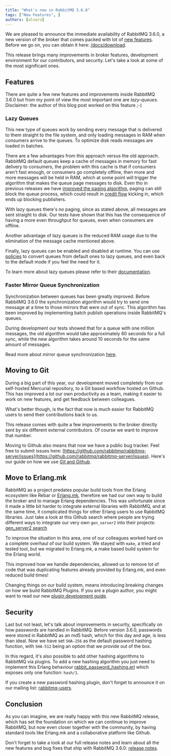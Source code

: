 ```yaml
---
title: "What's new in RabbitMQ 3.6.0"
tags: ["New Features", ]
authors: [alvaro]
---
```


We are pleased to announce the immediate availability of RabbitMQ
3.6.0, a new version of the broker that comes packed with lot of
[new features](https://github.com/rabbitmq/rabbitmq-server/releases/tag/rabbitmq_v3_6_0). Before
we go on, you can obtain it here:
[/docs/download](/docs/download).

This release brings many improvements in broker features, development
environment for our contributors, and security. Let's take a look at
some of the most significant ones.

<!-- truncate -->

## Features

There are quite a few new features and improvements inside RabbitMQ
3.6.0 but from my point of view the most important one are
*lazy-queues*. Disclaimer: the author of this blog post worked on this
feature ;-)

### Lazy Queues

This new type of queues work by sending every message that is
delivered to them straight to the file system, and only loading
messages in RAM when consumers arrive to the queues. To optimize disk
reads messages are loaded in batches.

There are a few advantages from this approach versus the old
approach. RabbitMQ default queues keep a cache of messages in memory
for fast delivery to consumers, the problem with this cache is that if
consumers aren't fast enough, or consumers go completely offline, then
more and more messages will be held in RAM, which at some point will
trigger the algorithm that makes the queue page messages to disk. Even
tho in previous releases we have
[improved the paging algorithm](https://github.com/rabbitmq/rabbitmq-server/issues/227),
paging can still block the queue process, which could result in
[credit flow](/blog/2015/10/06/new-credit-flow-settings-on-rabbitmq-3-5-5)
kicking in, which ends up blocking publishers.

With lazy queues there's no paging, since as stated above, all
messages are sent straight to disk. Our tests have shown that this has
the consequence of having a more even throughput for queues, even when
consumers are offline.

Another advantage of lazy queues is the reduced RAM usage due to the
elimination of the message cache mentioned above.

Finally, lazy queues can be enabled and disabled at runtime. You can
use [policies](/docs/parameters#policies) to
convert queues from default ones to lazy queues, and even back to the
default mode if you feel the need for it.

To learn more about lazy queues please refer to their
[documentation](/docs/lazy-queues).

### Faster Mirror Queue Synchronization

Synchronization between queues has been greatly improved. Before
RabbitMQ 3.6.0 the synchronization algorithm would try to send one
message at a time to those mirrors that were out of sync. This
algorithm has been improved by implementing batch publish operations
inside RabbitMQ's queues.

During development our tests showed that for a queue with one million
messages, the old algorithm would take approximately 60 seconds for a
full sync, while the new algorithm takes around 10 seconds for the
same amount of messages.

Read more about mirror queue synchronization
[here](/docs/3.13/ha#batch-sync).

## Moving to Git

During a big part of this year, our development moved completely from
our self-hosted Mercurial repository, to a Git based workflow hosted
on Github. This has improved a lot our own productivity as a team,
making it easier to work on new features, and get feedback between
colleagues.

What's better though, is the fact that now is much easier for RabbitMQ
users to send their contributions back to us.

This release comes with quite a few improvements to the broker
directly sent by six different external contributors. Of course we
want to improve that number.

Moving to Github also means that now we have a public bug
tracker. Feel free to submit issues here:
[https://github.com/rabbitmq/rabbitmq-server/issues](https://github.com/rabbitmq/rabbitmq-server/issues).
Here's our guide on how we use
[Git and Github](/github).

## Move to Erlang.mk

RabbitMQ as a project predates popular build tools from the Erlang
ecosystem like Rebar or [Erlang.mk](http://Erlang.mk), therefore we had our own way to
build the broker and to manage Erlang dependencies. This was
unfortunate since it made a little bit harder to integrate external
libraries with RabbitMQ, and at the same time, it complicated things
for other Erlang users to use RabbitMQ libraries. Just take a look at
this Github search where people are trying different ways to integrate
our very own `gen_server2` into their projects:
[gen_server2 search](https://github.com/search?l=erlang&amp;q=gen_server2&amp;type=Code&amp;utf8=%E2%9C%93)

To improve the situation in this area, one of our colleagues worked
hard on a complete overhaul of our build system. We stayed with
`make`, a tried and tested tool, but we migrated to
Erlang.mk, a make based build system for the
Erlang world.

This improved how we handle dependencies, allowed us to remove lot of
code that was duplicating features already provided by Erlang.mk, and
even reduced build times!

Changing things on our build system, means introducing breaking
changes on how we build RabbitMQ Plugins. If you are a plugin author,
you might want to read our new
[plugin development guide](/plugin-development).

## Security

Last but not least, let's talk about improvements in security,
specifically on how passwords are handled in RabbitMQ. Before version
3.6.0, passwords were stored in RabbitMQ as an md5 hash, which for
this day and age, is less than ideal. Now we have set `SHA-256` as the
default password hashing function, with `SHA-512` being an option that
we provide out of the box.

In this regard, it's also possible to add other hashing algorithms to
RabbitMQ via plugins. To add a new hashing algorithm you just need to
implement this Erlang behaviour
[rabbit_password_hashing.erl](https://github.com/rabbitmq/rabbitmq-common/blob/432612a588f9741609b1318294933f6427ab2ee1/src/rabbit_password_hashing.erl)
which exposes only one function: `hash/1`.

If you create a new password hashing plugin, don't forget to announce
it on our mailing list:
[rabbitmq-users](https://groups.google.com/forum/#!forum/rabbitmq-users).

## Conclusion

As you can imagine, we are really happy with this new RabbitMQ
release, which has set the foundation on which we can continue to
improve RabbitMQ, but now even closer together with the community, by
having standard tools like Erlang.mk and a collaborative platform like
Github.

Don't forget to take a look at our full release notes and learn about
all the new features and bug fixes that ship with RabbitMQ 3.6.0:
[release notes](https://github.com/rabbitmq/rabbitmq-server/releases/tag/rabbitmq_v3_6_0).
